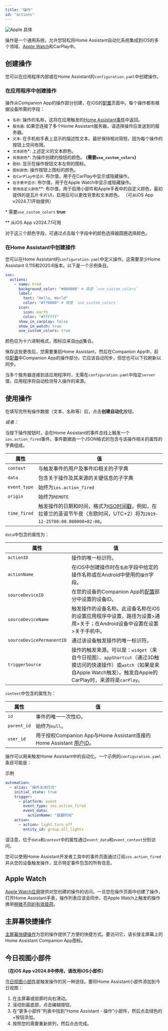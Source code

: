```yaml
---
title: "操作"
id: "actions"
---
```


![Apple](/assets/apple.svg) 具体

操作是一个通用系统，允许您轻松将Home Assistant自动化系统集成到iOS的多个领域、[Apple Watch](/apple-watch/apple-watch.md)和CarPlay中。

## 创建操作

您可以在应用程序内部或在Home Assistant的`configuration.yaml`中创建操作。

### 在应用程序中创建操作

操作从Companion App的操作部分创建，在iOS的[配置](https://my.home-assistant.io/redirect/config/)页面中。每个操作都有根据设备所需的字段：

- `名称`: 操作的名称，这将在应用触发的[Home Assistant事件](https://www.home-assistant.io/docs/configuration/events/)中返回。
- `服务器`: 如果您连接了多个Home Assistant服务器，请选择操作应发送到的服务器。
- `文本`: 在手机和手表上显示的描述性文本。最好保持相对简短，因为每个操作的按钮上空间有限。
- `文本颜色`*: 上述定义的文本颜色。
- `背景颜色`*: 为操作创建的按钮的颜色。 **(需要`use_custom_colors`)**
- `图标`: 显示在操作按钮文本左侧的图标。
- `图标颜色`: 操作按钮上图标的颜色。
- `在CarPlay中显示`: 布尔值，用于在CarPlay中显示或隐藏操作。
- `在手表中显示`: 布尔值，用于在Apple Watch中显示或隐藏操作。
- `使用自定义颜色`**: 布尔值，用于启用小部件和Apple手表中的自定义颜色，最初提供的是瓦片卡片UI，启用后可以更改背景和文本颜色。 （可从iOS App v2024.7.1开始提供）

\* 需要`use_custom_colors` **true**

** 从iOS App v2024.7.1可用  

对于这三个颜色字段，可通过点击每个字段中的颜色选择器圆圈选择颜色。

### 在Home Assistant中创建操作

您可以在Home Assistant的`configuration.yaml`中定义操作。这需要至少Home Assistant 0.115和2020.6版本。以下是一个示例条目。

```yaml
ios:
  actions:
    - name: Fred
      background_color: "#000000" # 需要 `use_custom_colors`
      label:
        text: "Hello, World"
        color: "#ff0000" # 需要 `use_custom_colors`
      icon:
        icon: earth
        color: "#ffffff"
      show_in_carplay: false
      show_in_watch: true
      use_custom_colors: true
```

颜色应为十六进制格式，图标应来自[mdi](https://materialdesignicons.com/)集合。

保存这些更改后，您需要重启Home Assistant，然后在Companion App中，前往[配置](https://my.home-assistant.io/redirect/config/)中Companion App的操作部分。它应该自动同步，但您也可以下拉刷新以同步。

当多个服务器连接到该应用程序时，无需在`configuration.yaml`中指定`server`值，应用程序将自动检测导入操作的来源。

## 使用操作

在填写完所有操作数据（文本、名称等）后，点击**创建自动化**按钮。

*或者：*

当按下操作按钮时，会在Home Assistant的事件总线上触发一个`ios.action_fired`事件。事件数据由一个JSON格式的包含与该操作相关的属性的字典组成。

| 属性        | 值                                                                                                                                                                                                                             |
| ----------- | ------------------------------------------------------------------------------------------------------------------------------------------------------------------------------------------------------------------------------ |
| `context`   | 与触发事件的用户及事件ID相关的子字典                                                                                                                                                                                                      |
| `data`      | 包含关于操作及其来源的关键信息的子字典                                                                                                                                                                                                 |
| `event_type`| 始终为`ios.action_fired`                                                                                                                                                                                                          |
| `origin`    | 始终为`REMOTE`                                                                                                                                                                                                                  |
| `time_fired`| 触发操作的日期和时间，格式为[ISO时间戳](https://en.wikipedia.org/wiki/ISO_8601)，例如，在拉普兰的圣诞节午夜（东欧时间，UTC+2）将为`2019-12-25T00:00.000000+02:00`。 |

`data`中包含的属性为：

| 属性              | 值                                                                                                                                                      |
| ----------------- | -------------------------------------------------------------------------------------------------------------------------------------------------------- |
| `actionID`       | 操作的唯一标识符。                                                                                                                                           |
| `actionName`     | 在iOS中创建操作时在`名称`字段中给定的操作名称或在Android中使用的`操作`字段。                                                                                       |
| `sourceDeviceID` | 在您的设备的Companion App的[配置](https://my.home-assistant.io/redirect/config/)部分中设置的设备ID。                                                             |
| `sourceDeviceName`| 触发操作的设备名称。此设备名称在iOS的设置应用程序中设置，路径为设置>通用>关于；在Android设备中设置在设置>关于手机中。 |
| `sourceDevicePermanentID` | 通过该设备触发操作的唯一标识符。                                                                                                           |
| `triggerSource`  | 操作的触发来源。可以是：`widget`（来自今日视图）、`appShortcut`（通过3D触摸访问的快速操作）或`watch`（如果是来自Apple Watch触发）。触发自Apple的CarPlay时，来源将是`carPlay`。 |

`context`中包含的属性为：

| 属性          | 值                                                                                                                                                  |
| ------------- | ---------------------------------------------------------------------------------------------------------------------------------------------------- |
| `id`          | 事件的唯一一次性ID。                                                                                                                                 |
| `parent_id`   | 始终为`null`。                                                                                                                                      |
| `user_id`     | 用于授权Companion App与Home Assistant连接的Home Assistant [用户ID](https://www.home-assistant.io/docs/authentication/#user-accounts)。 |

操作可以用来触发Home Assistant中的自动化。一个示例的`configuration.yaml`条目可能是：

示例

```yaml
automation:
  - alias: "操作关闭灯光"
    initial_state: true
    trigger:
      - platform: event
        event_type: ios.action_fired
        event_data:
          actionName: "就寝时间"
    action:
      - action: light.turn_off
        entity_id: group.all_lights
```

请注意，位于`data`和`context`中的属性通过`event_data`和`event_context`分别访问。

您可以使用Home Assistant开发者工具中的事件页面通过订阅`ios.action_fired`并从您的设备触发操作，显示特定事件包含的所有信息。

## Apple Watch

[Apple Watch应用](/apple-watch/apple-watch.md)提供对您创建的操作的访问。一旦您在操作页面中创建了操作，打开Home Assistant手表，操作列表应该会同步。在Apple Watch上触发的操作携带[稍微不同的有效载荷](/apple-watch/actions.md)。

## 主屏幕快捷操作

[主屏幕快捷操作](https://support.apple.com/guide/iphone/keep-apps-handy-iph414564dba/ios#iph1ffcbd691)为您的操作提供了方便的快捷方式。要访问它，请长按主屏幕上的Home Assistant Companion App图标。

## 今日视图小部件

**（在iOS App v2024.8中停用，请改用iOS小部件）**

[今日视图小部件](https://support.apple.com/en-gb/HT207122)是触发操作的另一种途径。要将Home Assistant小部件添加到今日视图：

1. 在主屏幕或锁屏时向右滑动。
2. 滚动到最底部，点击编辑按钮。
3. 在“更多小部件”列表中找到“Home Assistant - 操作”小部件，然后点击绿色的+按钮添加。
4. 按照您的需要重新排列，然后点击完成。
